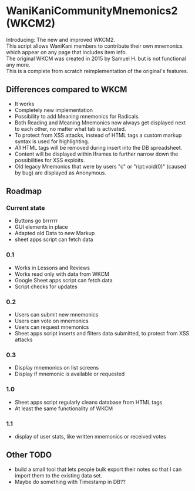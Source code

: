# WaniKaniCommunityMnemonics2 (WKCM2)
Introducing: The new and improved WKCM2.  
This script allows WaniKani members to contribute their own mnemonics which appear on any page that includes item info.  
The original WKCM was created in 2015 by Samuel H. but is not functional any more.  
This is a complete from scratch reimplementation of the original's features. 

## Differences compared to WKCM
- It works
- Completely new implementation
- Possibility to add Meaning mnemonics for Radicals. 
- Both Reading and Meaning Mnemonics now always get displayed next to each other, no matter what tab is activated.
- To protect from XSS attacks, instead of HTML tags a custom markup syntax is used for highlighting. 
- *All* HTML tags will be removed during insert into the DB spreadsheet. 
- Content will be displayed within Iframes to further narrow down the possibilities for XSS exploits.
- Old legacy Mnemonics that were by users "c" or "ript:void(0)" (caused by bug) are displayed as Anonymous. 

## Roadmap

### Current state
- Buttons go brrrrrr
- GUI elements in place
- Adapted old Data to new Markup
- sheet apps script can fetch data

### 0.1
- Works in Lessons and Reviews
- Works read only with data from WKCM
- Google Sheet apps script can fetch data
- Script checks for updates

### 0.2
- Users can submit new mnemonics
- Users can vote on mnemonics
- Users can request mnemonics
- Sheet apps script inserts and filters data submitted, to protect from XSS attacks

### 0.3
- Display mnemonics on list screens
- Display if mnemonic is available or requested

### 1.0
- Sheet apps script regularly cleans database from HTML tags
- At least the same functionality of WKCM

### 1.1
- display of user stats, like written mnemonics or received votes

## Other TODO
- build a small tool that lets people bulk export their notes so that I can import them to the existing data set.  
- Maybe do something with Timestamp in DB??
